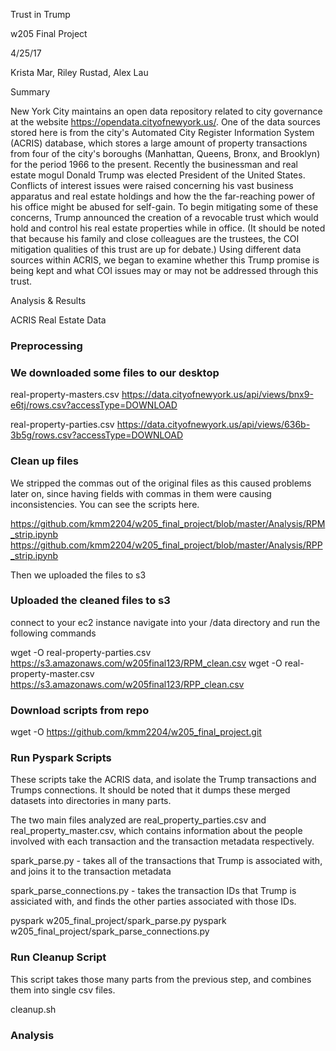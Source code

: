 Trust in Trump

w205 Final Project

4/25/17

Krista Mar, Riley Rustad, Alex Lau

Summary

New York City maintains an open data repository related to city governance at the website https://opendata.cityofnewyork.us/. One of the data sources stored here is from the city's Automated City Register Information System (ACRIS) database, which stores a large amount of property transactions from four of the city's boroughs (Manhattan, Queens, Bronx, and Brooklyn) for the period 1966 to the present. Recently the businessman and real estate mogul Donald Trump was elected President of the United States. Conflicts of interest issues were raised concerning his vast business apparatus and real estate holdings and how the the far-reaching power of his office might be abused for self-gain. To begin mitigating some of these concerns, Trump announced the creation of a revocable trust which would hold and control his real estate properties while in office. (It should be noted that because his family and close colleagues are the trustees, the COI mitigation qualities of this trust are up for debate.) Using different data sources within ACRIS, we began to examine whether this Trump promise is being kept and what COI issues may or may not be addressed through this trust.

Analysis & Results

ACRIS Real Estate Data

### Preprocessing

### We downloaded some files to our desktop

real-property-masters.csv 
https://data.cityofnewyork.us/api/views/bnx9-e6tj/rows.csv?accessType=DOWNLOAD

real-property-parties.csv 
https://data.cityofnewyork.us/api/views/636b-3b5g/rows.csv?accessType=DOWNLOAD


### Clean up files

We stripped the commas out of the original files as this caused problems later on, since having fields with commas in them were causing inconsistencies. You can see the scripts here.

https://github.com/kmm2204/w205_final_project/blob/master/Analysis/RPM_strip.ipynb
https://github.com/kmm2204/w205_final_project/blob/master/Analysis/RPP_strip.ipynb

Then we uploaded the files to s3


### Uploaded the cleaned files to s3

connect to your ec2 instance
navigate into your /data directory and run the following commands

wget -O real-property-parties.csv https://s3.amazonaws.com/w205final123/RPM_clean.csv 
wget -O real-property-master.csv https://s3.amazonaws.com/w205final123/RPP_clean.csv

### Download scripts from repo

wget -O https://github.com/kmm2204/w205_final_project.git

### Run Pyspark Scripts
These scripts take the ACRIS data, and isolate the Trump transactions and Trumps connections. It should be noted that it dumps these merged datasets into directories in many parts.

The two main files analyzed are real_property_parties.csv and real_property_master.csv, which  contains information about the people involved with each transaction and the transaction metadata respectively.

spark_parse.py - takes all of the transactions that Trump is associated with, and joins it to the transaction metadata

spark_parse_connections.py - takes the transaction IDs that Trump is assiciated with, and finds the other parties associated with those IDs.

pyspark w205_final_project/spark_parse.py
pyspark w205_final_project/spark_parse_connections.py

### Run Cleanup Script
This script takes those many parts from the previous step, and combines them into single csv files.

cleanup.sh

### Analysis 


